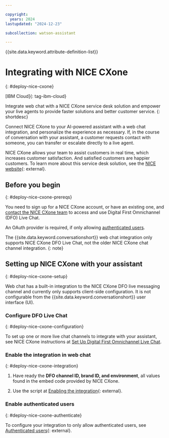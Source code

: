 ```yaml
---

copyright:
  years: 2024
lastupdated: "2024-12-23"

subcollection: watson-assistant

---
```

{{site.data.keyword.attribute-definition-list}}


# Integrating with NICE CXone
{: #deploy-nice-cxone}

[IBM Cloud]{: tag-ibm-cloud}

Integrate web chat with a NICE CXone service desk solution and empower your live agents to provide faster solutions and better customer service.
{: shortdesc}

Connect NICE CXone to your AI-powered assistant with a web chat integration, and personalize the experience as necessary. If, in the course of conversation with your assistant, a customer requests contact with someone, you can transfer or escalate directly to a live agent.

NICE CXone allows your team to assist customers in real time, which increases customer satisfaction. And satisfied customers are happier customers. To learn more about this service desk solution, see the [NICE website](https://www.nice.com/products/omnichannel-agent-desktop){: external}.

## Before you begin
{: #deploy-nice-cxone-prereqs}

You need to sign up for a NICE CXone account, or have an existing one, and [contact the NICE CXone team](https://www.nice.com/contact-us) to access and use Digital First Omnichannel (DFO) Live Chat.

An OAuth provider is required, if only allowing [authenticated users](#deploy-nice-cxone-authenticate).

The {{site.data.keyword.conversationshort}} web chat integration only supports NICE CXone DFO Live Chat, not the older NICE CXone chat channel integration. 
{: note} 

## Setting up NICE CXone with your assistant
{: #deploy-nice-cxone-setup}

Web chat has a built-in integration to the NICE CXone DFO live messaging channel and currently only supports client-side configuration. It is not configurable from the {{site.data.keyword.conversationshort}} user interface (UI).

### Configure DFO Live Chat
{: #deploy-nice-cxone-configuration}

To set up one or more live chat channels to integrate with your assistant, see NICE CXone instructions at [Set Up Digital First Omnichannel Live Chat](https://help.nice-incontact.com/content/acd/digital/chat/setuplivechat.htm).

### Enable the integration in web chat 
{: #deploy-nice-cxone-integration}

1. Have ready the **DFO channel ID, brand ID, and environment**, all values found in the embed code provided by NICE CXone.

1. Use the script at [Enabling the integration](https://web-chat.global.assistant.watson.cloud.ibm.com/docs.html?to=service-desks-nice#enabling){: external}.

### Enable authenticated users
{: #deploy-nice-cxone-authenticate}

To configure your integration to only allow authenticated users, see [Authenticated users](https://web-chat.global.assistant.watson.cloud.ibm.com/docs.html?to=service-desks-nice#authenticated-users){: external}.

